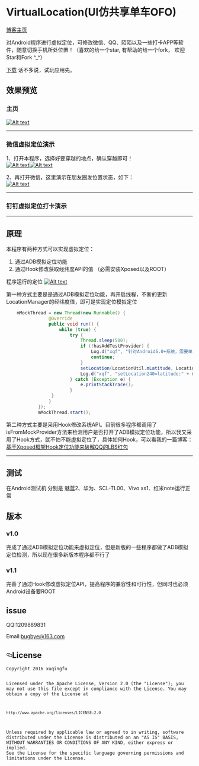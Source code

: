 

<h1>VirtualLocation(UI仿共享单车OFO)</h1>
<p><a href="http://www.littlerich.top/">博客主页</a></p>
<p>对Android程序进行虚拟定位，可修改微信、QQ、陌陌以及一些打卡APP等软件，随意切换手机所处位置！（喜欢的给一个star, 有帮助的给一个fork， 欢迎Star和Fork ^_^）</p>
<p><a href="https://github.com/littleRich/VirtualLocation/blob/master/virtuallocation-release.apk">下载</a> 话不多说，试玩应用先。</p>

<h2>效果预览</h2>
<h3>主页</h3>
<div>
   <a href="https://github.com/littleRich/VirtualLocation/blob/master/ShotScreen/app_index.gif" target="_blank">
      <img src="https://github.com/littleRich/VirtualLocation/blob/master/ShotScreen/app_index.gif" alt="Alt text" style="max-width:100%;">
   </a>
</div>











----------


<h3>微信虚拟定位演示</h3>

1、打开本程序，选择好要穿越的地点，确认穿越即可！<br/>
<a href="https://github.com/littleRich/VirtualLocation/blob/master/ShotScreen/location_xianggang.png" target="_blank"><img src="https://github.com/littleRich/VirtualLocation/blob/master/ShotScreen/location_xianggang.png?raw=true" alt="Alt text" style="max-width:100%;"></a><a href="https://github.com/littleRich/VirtualLocation/blob/master/ShotScreen/location_xinjiang.png?raw=true" target="_blank"><img src="https://github.com/littleRich/VirtualLocation/blob/master/ShotScreen/location_xinjiang.png?raw=true" alt="Alt text" style="max-width:100%;"></a><br/>

2、再打开微信，这里演示在朋友圈发位置状态，如下：<br/>
<a href="https://github.com/littleRich/VirtualLocation/blob/master/ShotScreen/location_result.png?raw=true" target="_blank"><img src="https://github.com/littleRich/VirtualLocation/blob/master/ShotScreen/location_result.png?raw=true" alt="Alt text" style="max-width:100%;"></a>

----------

<h3>钉钉虚拟定位打卡演示</h3>


























----------


<h2>原理</h2>
<p>本程序有两种方式可以实现虚拟定位：</p>
<ol>
<li>通过ADB模拟定位功能</li>
<li>通过Hook修改获取经纬度API的值 （必需安装Xposed以及ROOT）</li>
</ol>

程序运行的定位
<a href="https://github.com/littleRich/VirtualLocation/blob/master/ShotScreen/code_design.png?raw=true" target="_blank"><img src="https://github.com/littleRich/VirtualLocation/blob/master/ShotScreen/code_design.png?raw=true" alt="Alt text" style="max-width:100%;"></a>

<p>第一种方式主要是是通过ADB模拟定位功能，再开启线程，不断的更新LocationManager的经纬度值，即可是实现定位模拟定位</p>

```java
	mMockThread = new Thread(new Runnable() {
                @Override
                public void run() {
                    while (true) {
                        try {
                            Thread.sleep(500);
                            if (!hasAddTestProvider) {
                                Log.d("xqf", "针对Android6.0+系统，需要单独把程序调加到ADB模拟定位服务中");
                                continue;
                            }
                            setLocation(LocationUtil.mLatitude, LocationUtil.mLongitude);
                            Log.d("xqf", "setLocation240=latitude:" + mLatitude + "?longitude:" + mLongitude);
                        } catch (Exception e) {
                            e.printStackTrace();
                        }
                 }
                }
            });
            mMockThread.start();
```

<p>第二种方式主要是采用Hook修改系统API。目前很多程序都调用了isFromMockProvider方法来检测用户是否打开了ADB模拟定位功能，所以我又采用了Hook方式，就不怕不能虚拟定位了，具体如何Hook，可以看我的一篇博客：<a href="http://littlerich.top/2017/01/17/%E5%9F%BA%E4%BA%8EXposed%E6%A1%86%E6%9E%B6Hook%E5%AE%9A%E4%BD%8D%E5%8A%9F%E8%83%BD%E6%9D%A5%E7%A0%B4%E8%A7%A3QQ%E7%9A%84LBS%E7%BA%A2%E5%8C%85/">基于Xposed框架Hook定位功能来破解QQ的LBS红包</a></p>

----------

<h2>测试</h2>
<p>在Android测试机 分别是 魅蓝2、华为、SCL-TL00、Vivo xs1、红米note运行正常</p>

<h2>版本</h2>
<h3>v1.0</h3>
<p>完成了通过ADB模拟定位功能来虚拟定位，但是新版的一些程序都做了ADB模拟定位检测，所以现在很多新版本程序都不行了</p>
<h3>v1.1</h3>
<p>完善了通过Hook修改虚拟定位API，提高程序的兼容性和可行性，但同时也必须Android设备要ROOT</p>

<h2>issue</h2>
<p>QQ:1209889831</p>
<p>Email:<a href="mailto:bugbye@163.com">bugbye@163.com</a></p>
<h2><a id="user-content-license" class="anchor" href="#license" aria-hidden="true"><svg aria-hidden="true" class="octicon octicon-link" height="16" version="1.1" viewBox="0 0 16 16" width="16"><path fill-rule="evenodd" d="M4 9h1v1H4c-1.5 0-3-1.69-3-3.5S2.55 3 4 3h4c1.45 0 3 1.69 3 3.5 0 1.41-.91 2.72-2 3.25V8.59c.58-.45 1-1.27 1-2.09C10 5.22 8.98 4 8 4H4c-.98 0-2 1.22-2 2.5S3 9 4 9zm9-3h-1v1h1c1 0 2 1.22 2 2.5S13.98 12 13 12H9c-.98 0-2-1.22-2-2.5 0-.83.42-1.64 1-2.09V6.25c-1.09.53-2 1.84-2 3.25C6 11.31 7.55 13 9 13h4c1.45 0 3-1.69 3-3.5S14.5 6 13 6z"></path></svg></a>License</h2>
<pre><code>Copyright 2016 xuqingfu

Licensed under the Apache License, Version 2.0 (the "License");
you may not use this file except in compliance with the License.
You may obtain a copy of the License at

    http://www.apache.org/licenses/LICENSE-2.0

Unless required by applicable law or agreed to in writing, software
distributed under the License is distributed on an "AS IS" BASIS,
WITHOUT WARRANTIES OR CONDITIONS OF ANY KIND, either express or implied.
See the License for the specific language governing permissions and
limitations under the License.
</code></pre>
</article>
  </div>

</div>






